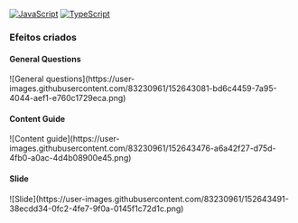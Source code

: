 [![JavaScript](https://img.shields.io/badge/--F7DF1E?logo=javascript&logoColor=000)](https://www.javascript.com/) [![TypeScript](https://img.shields.io/badge/--3178C6?logo=typescript&logoColor=ffffff)](https://www.typescriptlang.org/)

<h3> Efeitos criados </h3>

<h4> General Questions </h4>
![General questions](https://user-images.githubusercontent.com/83230961/152643081-bd6c4459-7a95-4044-aef1-e760c1729eca.png)


<h4> Content Guide </h4>
![Content guide](https://user-images.githubusercontent.com/83230961/152643476-a6a42f27-d75d-4fb0-a0ac-4d4b08900e45.png)

<h4> Slide </h4>
![Slide](https://user-images.githubusercontent.com/83230961/152643491-38ecdd34-0fc2-4fe7-9f0a-0145f1c72d1c.png)
